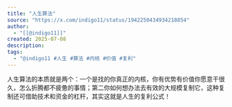 ```yaml
---
title: "人生算法"
source: "https://x.com/indigo11/status/1942250434934218854"
author:
  - "[[@indigo11]]"
created: 2025-07-08
description:
tags:
  - "@indigo11 #人生 #算法 #内核 #价值 #复利"
---
```

人生算法的本质就是两个：一个是找的你真正的内核，你有优势有价值你愿意干很久，怎么折腾都不疲惫的事情；第二你如何想办法去有效的大规模复制它，这种复制还可借助技术和资金的杠杆，其实这就是人生的复利公式！